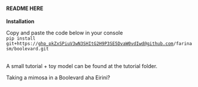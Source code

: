 #### README HERE


<b>Installation</b><br>

Copy and paste the code below in your console<br>
<code>pip install git+https://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@github.com/farinasm/boolevard.git</code><br><br>

A small tutorial + toy model can be found at the tutorial folder.

Taking a mimosa in a Boolevard aha Eirini?
